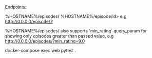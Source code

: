 Endpoints:

%HOSTNAME%/episodes/
%HOSTNAME%/episode/id> e.g http://0.0.0.0/episode/2

%HOSTNAME%/episodes/ also supports 'min_rating' query_param for showing only episodes greater than passed value,  e.g http://0.0.0.0/episodes/?min_rating=9.0


docker-compose exec web pytest .
